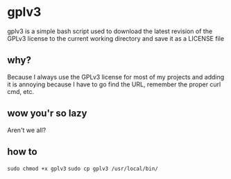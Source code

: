 # gplv3
gplv3 is a simple bash script used to download the latest revision of the GPLv3
license to the current working directory and save it as a LICENSE file

## why?
Because I always use the GPLv3 license for most of my projects and adding it
is annoying because I have to go find the URL, remember the proper curl cmd,
etc.

## wow you'r so lazy
Aren't we all?

## how to
`sudo chmod +x gplv3`
`sudo cp gplv3 /usr/local/bin/`
